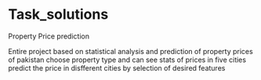 # Task_solutions
Property Price prediction

Entire project based on statistical analysis and prediction of property prices of pakistan
choose property type and can see stats of prices in five cities
predict the price in disfferent cities by selection of desired features
